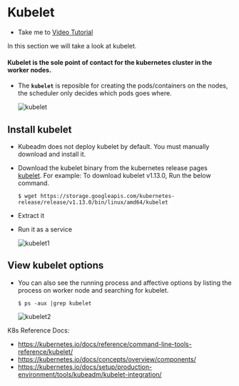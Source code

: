 # Kubelet

- Take me to [Video Tutorial](https://kodekloud.com/topic/kubelet/)

In this section we will take a look at kubelet.

#### Kubelet is the sole point of contact for the kubernetes cluster in the worker nodes.

- The **`kubelet`** is reposible for creating the pods/containers on the nodes, the scheduler only decides which pods goes where.

  ![kubelet](../../images/kubelet.PNG)

## Install kubelet

- Kubeadm does not deploy kubelet by default. You must manually download and install it.
- Download the kubelet binary from the kubernetes release pages [kubelet](https://storage.googleapis.com/kubernetes-release/release/v1.13.0/bin/linux/amd64/kubelet). For example: To download kubelet v1.13.0, Run the below command.

  ```
  $ wget https://storage.googleapis.com/kubernetes-release/release/v1.13.0/bin/linux/amd64/kubelet
  ```
- Extract it
- Run it as a service

  ![kubelet1](../../images/kubelet1.PNG)

## View kubelet options

- You can also see the running process and affective options by listing the process on worker node and searching for kubelet.

  ```
  $ ps -aux |grep kubelet
  ```

  ![kubelet2](../../images/kubelet2.PNG)

K8s Reference Docs:

- https://kubernetes.io/docs/reference/command-line-tools-reference/kubelet/
- https://kubernetes.io/docs/concepts/overview/components/
- https://kubernetes.io/docs/setup/production-environment/tools/kubeadm/kubelet-integration/
